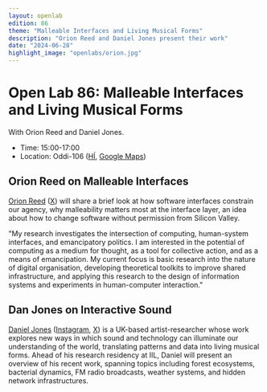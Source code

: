 ```yaml
---
layout: openlab
edition: 86
theme: "Malleable Interfaces and Living Musical Forms"
description: "Orion Reed and Daniel Jones present their work"
date: "2024-06-28"
highlight_image: "openlabs/orion.jpg"
---
```


<script>
    import CaptionedImage from "../../components/Images/CaptionedImage.svelte"
</script>

# Open Lab 86: Malleable Interfaces and Living Musical Forms

With Orion Reed and Daniel Jones.

- Time: 15:00-17:00
- Location: Oddi-106 ([HÍ](https://www.hi.is/oddi), [Google Maps](https://www.google.is/maps/place/Oddi,+Sturlugata+3,+101+Reykjavík/@64.1386409,-21.9524214,17z/data=!3m1!4b1!4m5!3m4!1s0x48d60b30b05230ff:0x7e07a83e27e72d2a!8m2!3d64.1386536!4d-21.9503084?hl=is))

<CaptionedImage
    src="openlabs/orion.jpg"
    alt="Orion Reed." 
    caption="Orion Reed."/>

## Orion Reed on Malleable Interfaces

[Orion Reed](https://www.orionreed.com) ([X](https://x.com/OrionReedOne)) will share a brief look at how software interfaces constrain our agency, why malleability matters most at the interface layer, an idea about how to change software without permission from Silicon Valley.

"My research investigates the intersection of computing, human-system interfaces, and emancipatory politics. I am interested in the potential of computing as a medium for thought, as a tool for collective action, and as a means of emancipation. My current focus is basic research into the nature of digital organisation, developing theoretical toolkits to improve shared infrastructure, and applying this research to the design of information systems and experiments in human-computer interaction."

## Dan Jones on Interactive Sound

<!-- <CaptionedImage
    src="openlabs/danjones.jpg"
    alt="." 
    caption="."/> -->

[Daniel Jones](https://www.danieljohnjones.com/) ([Instagram](https://instagram.com/ideoforms), [X](https://x.com/ideoforms)) is a UK-based artist-researcher whose work explores new ways in which sound and technology can illuminate our understanding of the world, translating patterns and data into living musical forms.
Ahead of his research residency at IIL, Daniel will present an overview of his recent work, spanning topics including forest ecosystems, bacterial dynamics, FM radio broadcasts, weather systems, and hidden network infrastructures.
